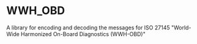 # WWH_OBD
A library for encoding and decoding the messages for ISO 27145 "World-Wide Harmonized On-Board Diagnostics (WWH-OBD)"
